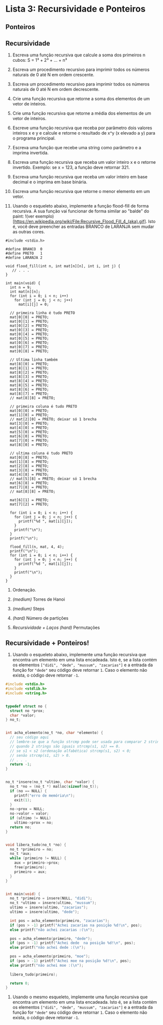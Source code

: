 # Lista 3: Recursividade e Ponteiros

## Ponteiros

## Recursividade

1. Escreva uma função recursiva que calcule a soma dos primeiros n cubos: S = 1³ + 2³ + ... + n³

1. Escreva um procedimento recursivo para imprimir todos os números naturais de 0 até N em  ordem crescente.

1. Escreva um procedimento recursivo para imprimir todos os números naturais de 0 até N em  ordem decrescente.

1. Crie uma função recursiva que retorne a soma dos elementos de um vetor de inteiros.

1. Crie uma função recursiva que retorne a média dos elementos de um vetor de inteiros.

1. Escreve uma função recursiva que receba por parâmetro dois valores inteiros x e y e calcule e retorne o resultado de x^y (x elevado a y) para o programa principal.

1. Escreva uma função que recebe uma  string como parâmetro e a imprima invertida.

1. Escreva uma função recursiva que receba um valor inteiro x e o retorne invertido. Exemplo: se  x = 123, a função deve retornar 321.

1. Escreva uma função recursiva que receba um valor inteiro em base decimal e o imprima em  base binária.

1. Escreva uma função recursiva que retorne o menor elemento em um vetor.

1. Usando o esqueleto abaixo, implemente a função flood-fill de forma recursiva. A sua função vai funcionar de forma similar ao "balde" do paint:
!(ver exemplo)[https://en.wikipedia.org/wiki/File:Recursive_Flood_Fill_4_(aka).gif].
Isto é, você deve preencher as entradas BRANCO de LARANJA sem mudar as outras cores.
```
#include <stdio.h>

#define BRANCO  0
#define PRETO   1
#define LARANJA 2

void flood_fill(int n, int mat[n][n], int i, int j) {
   // . . .
}

int main(void) {
  int n = 9;
  int mat[n][n];
  for (int i = 0; i < n; i++)
    for (int j = 0; j < n; j++)
      mat[i][j] = 0;

  // primeira linha é tudo PRETO
  mat[0][0] = PRETO;
  mat[0][1] = PRETO;
  mat[0][2] = PRETO;
  mat[0][3] = PRETO;
  mat[0][4] = PRETO;
  mat[0][5] = PRETO;
  mat[0][6] = PRETO;
  mat[0][7] = PRETO;
  mat[0][8] = PRETO;

  // Ultima linha também
  mat[8][0] = PRETO;
  mat[8][1] = PRETO;
  mat[8][2] = PRETO;
  mat[8][3] = PRETO;
  mat[8][4] = PRETO;
  mat[8][5] = PRETO;
  mat[8][6] = PRETO;
  mat[8][7] = PRETO;
  // mat[8][8] = PRETO;

  // primeira coluna é tudo PRETO
  mat[0][0] = PRETO;
  mat[1][0] = PRETO;
  // mat[2][0] = PRETO; deixar só 1 brecha
  mat[3][0] = PRETO;
  mat[4][0] = PRETO;
  mat[5][0] = PRETO;
  mat[6][0] = PRETO;
  mat[7][0] = PRETO;
  mat[8][0] = PRETO;

  // ultima coluna é tudo PRETO
  mat[0][8] = PRETO;
  mat[1][8] = PRETO;
  mat[2][8] = PRETO;
  mat[3][8] = PRETO;
  mat[4][8] = PRETO;
  // mat[5][8] = PRETO; deixar só 1 brecha
  mat[6][8] = PRETO;
  mat[7][8] = PRETO;
  // mat[8][8] = PRETO;

  mat[6][1] = PRETO;
  mat[7][2] = PRETO;

  for (int i = 0; i < n; i++) {
    for (int j = 0; j < n; j++) {
      printf("%d ", mat[i][j]);
    }
    printf("\n");
  }
  printf("\n");

  flood_fill(n, mat, 4, 4);
  printf("\n");
  for (int i = 0; i < n; i++) {
    for (int j = 0; j < n; j++) {
      printf("%d ", mat[i][j]);
    }
    printf("\n");
  }
}
```

1. Ordenação.

1. *(medium)* Torres de Hanoi

1. *(medium)* Steps

1. *(hard)* Número de partições

1. *Recursividade + Laços (hard)* Permutações


## Recursividade + Ponteiros!

1. Usando o esqueleto abaixo, implemente uma função recursiva que encontra um elemento em uma lista encadeada. Isto é, se a lista contém os elementos `["didi", "dede", "mussum", "zacarias"]` e a entrada da função for `"dede"` seu código deve retornar `1`. Caso o elemento não exista, o código deve retornar `-1`.
```c
#include <stdio.h>
#include <stdlib.h>
#include <string.h>


typedef struct no {
  struct no *prox;
  char *valor;
} no_t;


int acha_elemento(no_t *no, char *elemento) {
  // seu código aqui
  // lembre-se que a função strcmp pode ser usada para comparar 2 strings
  // quando 2 strings são iguais strcmp(s1, s2) == 0.
  // se s1 < s2 (ordenação alfabética) strcmp(s1, s2) < 0;
  // senão strcmp(s1, s2) > 0.
  // . . .
  return -1;
}


no_t *insere(no_t *ultimo, char *valor) {
  no_t *no = (no_t *) malloc(sizeof(no_t));
  if (no == NULL) {
    printf("erro de memória\n");
    exit(1);
  }
  no->prox = NULL;
  no->valor = valor;
  if (ultimo != NULL)
    ultimo->prox = no;
  return no;
}


void libera_tudo(no_t *no) {
  no_t *primeiro = no;
  no_t *aux;
  while (primeiro != NULL) {
    aux = primeiro->prox;
    free(primeiro);
    primeiro = aux;
  }
}


int main(void) {
  no_t *primeiro = insere(NULL, "didi");
  no_t *ultimo = insere(ultimo, "mussum");
  ultimo = insere(ultimo, "zacarias");
  ultimo = insere(ultimo, "dede");

  int pos = acha_elemento(primeiro, "zacarias");
  if (pos > -1) printf("Achei zacarias na posição %d!\n", pos);
  else printf("não achei zacarias :(\n");

  pos = acha_elemento(primeiro, "dede");
  if (pos > -1) printf("Achei dede  na posição %d!\n", pos);
  else printf("não achei dede :(\n");

  pos = acha_elemento(primeiro, "moe");
  if (pos > -1) printf("Achei moe na posição %d!\n", pos);
  else printf("não achei moe :(\n");
  
  libera_tudo(primeiro);

  return 0;
}
```

1. Usando o mesmo esqueleto, implemente uma função recursiva que encontra um elemento em uma lista encadeada. Isto é, se a lista contém os elementos `["didi", "dede", "mussum", "zacarias"]` e a entrada da função for `"dede"` seu código deve retornar `1`. Caso o elemento não exista, o código deve retornar `-1`.
